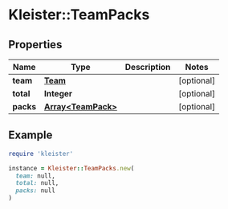 # Kleister::TeamPacks

## Properties

| Name | Type | Description | Notes |
| ---- | ---- | ----------- | ----- |
| **team** | [**Team**](Team.md) |  | [optional] |
| **total** | **Integer** |  | [optional] |
| **packs** | [**Array&lt;TeamPack&gt;**](TeamPack.md) |  | [optional] |

## Example

```ruby
require 'kleister'

instance = Kleister::TeamPacks.new(
  team: null,
  total: null,
  packs: null
)
```

